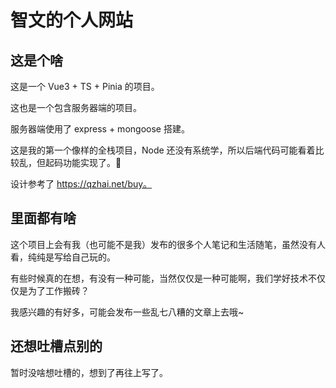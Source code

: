 # 智文的个人网站

## 这是个啥

这是一个 Vue3 + TS + Pinia 的项目。

这也是一个包含服务器端的项目。

服务器端使用了 express + mongoose 搭建。

这是我的第一个像样的全栈项目，Node 还没有系统学，所以后端代码可能看着比较乱，但起码功能实现了。🍻

设计参考了 https://qzhai.net/buy。

## 里面都有啥

这个项目上会有我（也可能不是我）发布的很多个人笔记和生活随笔，虽然没有人看，纯纯是写给自己玩的。

有些时候真的在想，有没有一种可能，当然仅仅是一种可能啊，我们学好技术不仅仅是为了工作搬砖？

我感兴趣的有好多，可能会发布一些乱七八糟的文章上去哦~

## 还想吐槽点别的

暂时没啥想吐槽的，想到了再往上写了。

